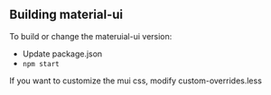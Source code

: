 ## Building material-ui

To build or change the materuial-ui version:
* Update package.json
* ```npm start```


If you want to customize the mui css, modify custom-overrides.less
